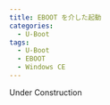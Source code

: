 ```yaml
---
title: EBOOT を介した起動
categories:
  - U-Boot
tags:
  - U-Boot
  - EBOOT
  - Windows CE
---
```



Under Construction